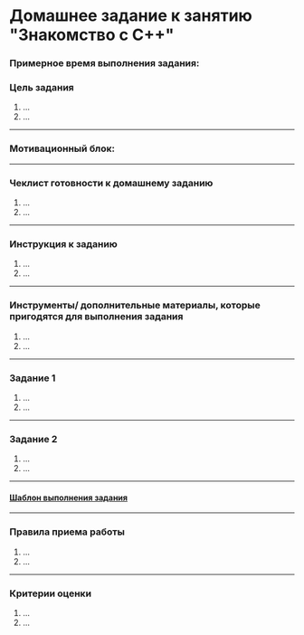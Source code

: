 # Домашнее задание к занятию "Знакомство с C++"

### Примерное время выполнения задания:

### Цель задания

1. ...
2. ...

------

### Мотивационный блок:

------

### Чеклист готовности к домашнему заданию

1. ...
2. ...

------

### Инструкция к заданию

1. ...
2. ...

------

### Инструменты/ дополнительные материалы, которые пригодятся для выполнения задания

1. ...
2. ...

------

### Задание 1

1. ...
2. ...

------

### Задание 2

1. ...
2. ...

------

#### [Шаблон выполнения задания](https://docs.google.com/document/d/1youKpKm_JrC0UzDyUslIZW2E2bIv5OVlm_TQDvH5Pvs/edit)

------

### Правила приема работы

1. ...
2. ...

------

### Критерии оценки

1. ...
2. ...


